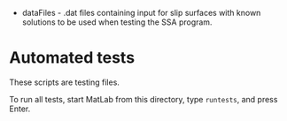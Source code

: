 - dataFiles - .dat files containing input for slip surfaces with known solutions to be used when testing the SSA program.

# Automated tests

These scripts are testing files. 

To run all tests, start MatLab from this directory, type `runtests`, and press Enter.